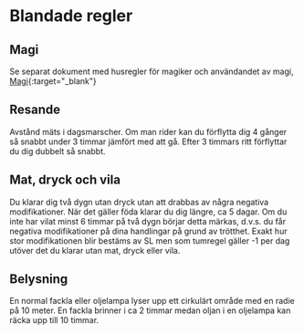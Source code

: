 # Blandade regler

## Magi
Se separat dokument med husregler för magiker
och användandet av magi, [Magi](/rules/rules-magic-index.md){:target="_blank"}

## Resande
Avstånd mäts i dagsmarscher. Om man rider kan
du förflytta dig 4 gånger så snabbt under 3
timmar jämfört med att gå. Efter 3 timmars ritt
förflyttar du dig dubbelt så snabbt.

## Mat, dryck och vila
Du klarar dig två dygn utan dryck utan att
drabbas av några negativa modifikationer. När
det gäller föda klarar du dig längre, ca 5 dagar.
Om du inte har vilat minst 6 timmar på två dygn
börjar detta märkas, d.v.s. du får negativa
modifikationer på dina handlingar på grund av
trötthet.
Exakt hur stor modifikationen blir bestäms av SL
men som tumregel gäller -1 per dag utöver det
du klarar utan mat, dryck eller vila.

## Belysning
En normal fackla eller oljelampa lyser upp ett
cirkulärt område med en radie på 10 meter. En
fackla brinner i ca 2 timmar medan oljan i en
oljelampa kan räcka upp till 10 timmar.